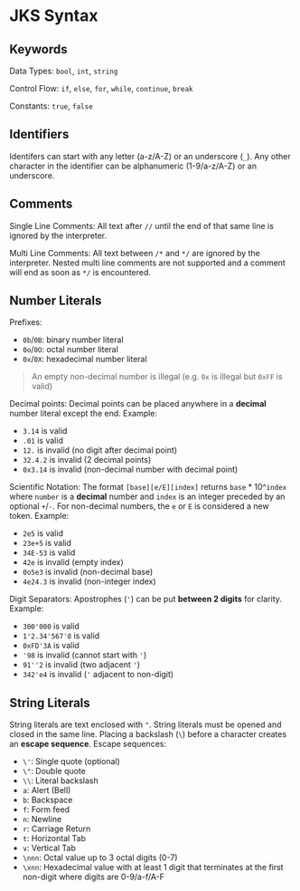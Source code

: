 # JKS Syntax

## Keywords

Data Types: `bool`, `int`, `string`

Control Flow: `if`, `else`, `for`, `while`, `continue`, `break`

Constants: `true`, `false`

## Identifiers

Identifers can start with any letter (a-z/A-Z) or an underscore (`_`).
Any other character in the identifier can be alphanumeric (1-9/a-z/A-Z) or an underscore.

## Comments

Single Line Comments:
All text after `//` until the end of that same line is ignored by the interpreter.

Multi Line Comments:
All text between `/*` and `*/` are ignored by the interpreter.
Nested multi line comments are not supported and a comment will end as soon as `*/` is encountered.

## Number Literals

Prefixes:

- `0b`/`0B`: binary number literal
- `0o`/`0O`: octal number literal
- `0x`/`0X`: hexadecimal number literal

> An empty non-decimal number is illegal (e.g. `0x` is illegal but `0xFF` is valid)

Decimal points:
Decimal points can be placed anywhere in a **decimal** number literal except the end.
Example:

- `3.14` is valid
- `.01` is valid
- `12.` is invalid (no digit after decimal point)
- `32.4.2` is invalid (2 decimal points)
- `0x3.14` is invalid (non-decimal number with decimal point)

Scientific Notation:
The format `[base][e/E][index]` returns `base` * 10^`index` where `number` is a **decimal** number and `index` is an integer preceded by an optional `+`/`-`.
For non-decimal numbers, the `e` or `E` is considered a new token.
Example:

- `2e5` is valid
- `23e+5` is valid
- `34E-53` is valid
- `42e` is invalid (empty index)
- `0o5e3` is invalid (non-decimal base)
- `4e24.3` is invalid (non-integer index)

Digit Separators:
Apostrophes (`'`) can be put **between 2 digits** for clarity.
Example:

- `300'000` is valid
- `1'2.34'567'8` is valid
- `0xFD'3A` is valid
- `'98` is invalid (cannot start with `'`)
- `91''2` is invalid (two adjacent `'`)
- `342'e4` is invalid (`'` adjacent to non-digit)

## String Literals

String literals are text enclosed with `"`. String literals must be opened and closed in the same line. Placing a backslash (`\`) before a character creates an **escape sequence**.
Escape sequences:

- `\'`: Single quote (optional)
- `\"`: Double quote
- `\\`: Literal backslash
- `a`: Alert (Bell)
- `b`: Backspace
- `f`: Form feed
- `n`: Newline
- `r`: Carriage Return
- `t`: Horizontal Tab
- `v`: Vertical Tab
- `\nnn`: Octal value up to 3 octal digits (0-7)
- `\xnn`: Hexadecimal value with at least 1 digit that terminates at the first non-digit where digits are 0-9/a-f/A-F
